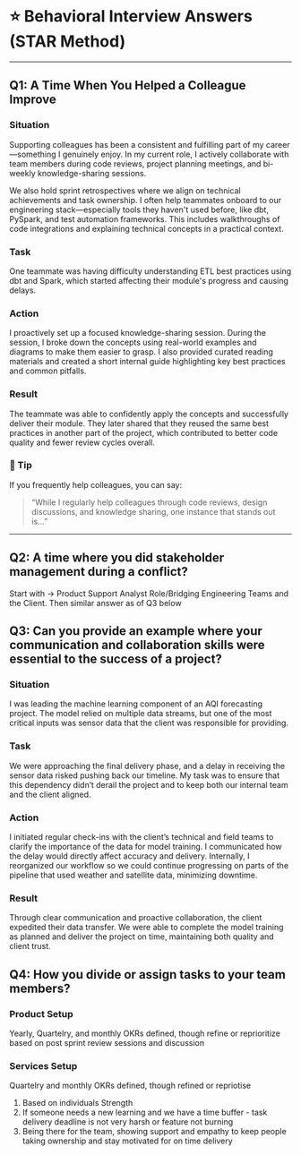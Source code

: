 
# ⭐ Behavioral Interview Answers (STAR Method)

---

## Q1: A Time When You Helped a Colleague Improve

### **Situation**  
Supporting colleagues has been a consistent and fulfilling part of my career—something I genuinely enjoy. In my current role, I actively collaborate with team members during code reviews, project planning meetings, and bi-weekly knowledge-sharing sessions.

We also hold sprint retrospectives where we align on technical achievements and task ownership. I often help teammates onboard to our engineering stack—especially tools they haven't used before, like dbt, PySpark, and test automation frameworks. This includes walkthroughs of code integrations and explaining technical concepts in a practical context.

### **Task**  
One teammate was having difficulty understanding ETL best practices using dbt and Spark, which started affecting their module's progress and causing delays.

### **Action**
I proactively set up a focused knowledge-sharing session. During the session, I broke down the concepts using real-world examples and diagrams to make them easier to grasp. I also provided curated reading materials and created a short internal guide highlighting key best practices and common pitfalls. 

### **Result**
The teammate was able to confidently apply the concepts and successfully deliver their module. They later shared that they reused the same best practices in another part of the project, which contributed to better code quality and fewer review cycles overall.

### 🔁 Tip
If you frequently help colleagues, you can say:
> “While I regularly help colleagues through code reviews, design discussions, and knowledge sharing, one instance that stands out is…”



---

## Q2: A time where you did stakeholder management during a conflict?
Start with -> Product Support Analyst Role/Bridging Engineering Teams and the Client.
Then similar answer as of Q3 below
## Q3: Can you provide an example where your communication and collaboration skills were essential to the success of a project?
### **Situation**  
I was leading the machine learning component of an AQI forecasting project. The model relied on multiple data streams, but one of the most critical inputs was sensor data that the client was responsible for providing.

### **Task**  
We were approaching the final delivery phase, and a delay in receiving the sensor data risked pushing back our timeline. My task was to ensure that this dependency didn’t derail the project and to keep both our internal team and the client aligned.

### **Action**  
I initiated regular check-ins with the client’s technical and field teams to clarify the importance of the data for model training. I communicated how the delay would directly affect accuracy and delivery. Internally, I reorganized our workflow so we could continue progressing on parts of the pipeline that used weather and satellite data, minimizing downtime.

### **Result**  
Through clear communication and proactive collaboration, the client expedited their data transfer. We were able to complete the model training as planned and deliver the project on time, maintaining both quality and client trust.


## Q4: How you divide or assign tasks to your team members?

### Product Setup
Yearly, Quartelry, and monthly OKRs defined, though refine or reprioritize based on post sprint review sessions and discussion

### Services Setup
Quartelry and monthly OKRs defined, though refined or repriotise


1. Based on individuals Strength
2. If someone needs a new learning and we have a time buffer - task delivery deadline is not very harsh or feature not burning
3. Being there for the team, showing support and empathy to keep people taking ownership and stay motivated for on time delivery